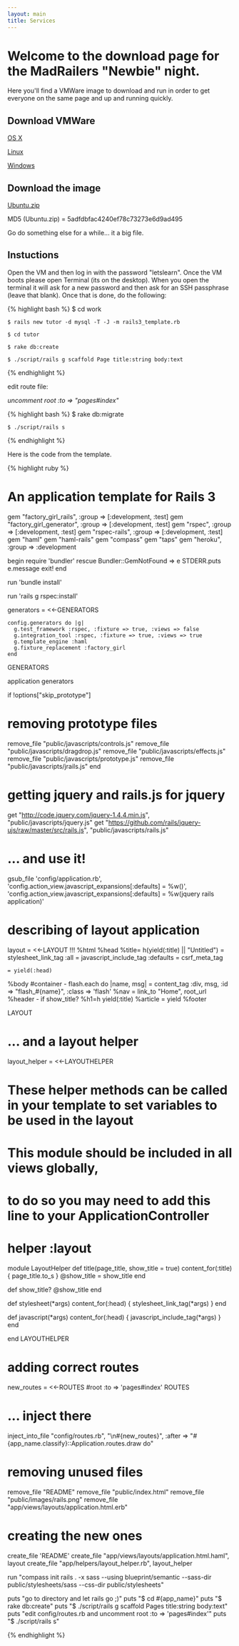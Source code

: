 ```yaml
---
layout: main
title: Services
---
```

# Welcome to the download page for the MadRailers "Newbie" night.  
Here you'll find a VMWare image to download and run in order to get
everyone on the same page and up and running quickly.

## Download VMWare

[OS X](http://downloads.vmware.com/d/info/desktop_downloads/vmware_fusion_for_the_mac/3_0)

[Linux](http://downloads.vmware.com/d/info/desktop_downloads/vmware_player/3_0)

[Windows](http://downloads.vmware.com/d/info/desktop_downloads/vmware_player/3_0)

## Download the image

[Ubuntu.zip](https://s3.amazonaws.com/UbuntuImage/Ubuntu.zip)

MD5 (Ubuntu.zip) = 5adfdbfac4240ef78c73273e6d9ad495

Go do something else for a while... it a big file.

## Instuctions

Open the VM and then log in with the password "letslearn". Once the VM boots please open Terminal (its on the desktop).  When you
open the terminal it will ask for a new password and then ask for an SSH passphrase (leave that blank).  Once that is done, do the following:

{% highlight bash %}
    $ cd work

    $ rails new tutor -d mysql -T -J -m rails3_template.rb

    $ cd tutor

    $ rake db:create

    $ ./script/rails g scaffold Page title:string body:text
{% endhighlight %}

edit route file:

  _uncomment root :to => "pages#index"_

{% highlight bash %}
    $ rake db:migrate

    $ ./script/rails s
{% endhighlight %}

Here is the code from the template.

{% highlight ruby %}

# An application template for Rails 3
gem "factory_girl_rails",     :group => [:development, :test]
gem "factory_girl_generator", :group => [:development, :test]
gem "rspec",                  :group => [:development, :test]
gem "rspec-rails",            :group => [:development, :test]
gem "haml"
gem "haml-rails"
gem "compass"
gem "taps"
gem "heroku",                 :group => :development

begin
  require 'bundler'
rescue Bundler::GemNotFound => e
  STDERR.puts e.message
  exit!
end

run 'bundle install'

run 'rails g rspec:install'

generators = <<-GENERATORS
    
    config.generators do |g|
      g.test_framework :rspec, :fixture => true, :views => false
      g.integration_tool :rspec, :fixture => true, :views => true
      g.template_engine :haml
      g.fixture_replacement :factory_girl
    end
GENERATORS

application generators

if !options["skip_prototype"]
  # removing prototype files
  remove_file "public/javascripts/controls.js"
  remove_file "public/javascripts/dragdrop.js"
  remove_file "public/javascripts/effects.js"
  remove_file "public/javascripts/prototype.js"
  remove_file "public/javascripts/jrails.js"
end

# getting jquery and rails.js for jquery
get "http://code.jquery.com/jquery-1.4.4.min.js",  "public/javascripts/jquery.js"
get "https://github.com/rails/jquery-ujs/raw/master/src/rails.js", "public/javascripts/rails.js"
# ... and use it!
gsub_file 'config/application.rb', 'config.action_view.javascript_expansions[:defaults] = %w()', 'config.action_view.javascript_expansions[:defaults] = %w(jquery rails application)'

# describing of layout application
layout = <<-LAYOUT
!!!
%html
  %head
    %title= h(yield(:title) || "Untitled")
    = stylesheet_link_tag :all
    = javascript_include_tag :defaults
    = csrf_meta_tag
    
    = yield(:head)
  %body
    #container
      - flash.each do |name, msg|
        = content_tag :div, msg, :id => "flash_\#\{name\}", :class => 'flash'
      %nav
        = link_to "Home", root_url
      %header
        - if show_title?
          %h1=h yield(:title)
      %article
        = yield
      %footer
    
LAYOUT

# ... and a layout helper
layout_helper = <<-LAYOUTHELPER
# These helper methods can be called in your template to set variables to be used in the layout
# This module should be included in all views globally,
# to do so you may need to add this line to your ApplicationController
#   helper :layout
module LayoutHelper
  def title(page_title, show_title = true)
    content_for(:title) { page_title.to_s }
    @show_title = show_title
  end
  
  def show_title?
    @show_title
  end
  
  def stylesheet(*args)
    content_for(:head) { stylesheet_link_tag(*args) }
  end
  
  def javascript(*args)
    content_for(:head) { javascript_include_tag(*args) }
  end
  
end
LAYOUTHELPER

# adding correct routes
new_routes = <<-ROUTES
  #root :to => 'pages#index'
ROUTES

# ... inject there
inject_into_file "config/routes.rb", "\n#{new_routes}", :after => "#{app_name.classify}::Application.routes.draw do"


# removing unused files
remove_file "README"
remove_file "public/index.html"
remove_file "public/images/rails.png"
remove_file "app/views/layouts/application.html.erb"

# creating the new ones
create_file 'README'
create_file "app/views/layouts/application.html.haml", layout
create_file "app/helpers/layout_helper.rb", layout_helper

run "compass init rails . -x sass  --using blueprint/semantic --sass-dir public/stylesheets/sass --css-dir public/stylesheets"
  
puts "go to directory and let rails go ;)"
puts "$ cd #{app_name}"
puts "$ rake db:create"
puts "$ ./script/rails g scaffold Pages title:string body:text"
puts "edit config/routes.rb and uncomment root :to => 'pages#index'"
puts "$ ./script/rails s"


{% endhighlight %} 
